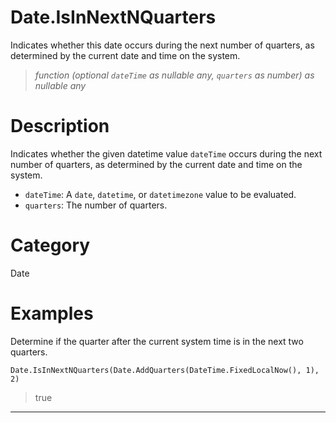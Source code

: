 ﻿# Date.IsInNextNQuarters
Indicates whether this date occurs during the next number of quarters, as determined by the current date and time on the system.
> _function (optional <code>dateTime</code> as nullable any, <code>quarters</code> as number) as nullable any_
# Description 
Indicates whether the given datetime value <code>dateTime</code> occurs during the next number of quarters, as determined by the current date and time on the system.
      <ul>
      <li><code>dateTime</code>: A <code>date</code>, <code>datetime</code>, or <code>datetimezone</code> value to be evaluated.</li>
      <li><code>quarters</code>: The number of quarters.</li>
      </ul>

# Category 
Date
# Examples 
Determine if the quarter after the current system time is in the next two quarters.
```
Date.IsInNextNQuarters(Date.AddQuarters(DateTime.FixedLocalNow(), 1), 2)
```
> true
***
